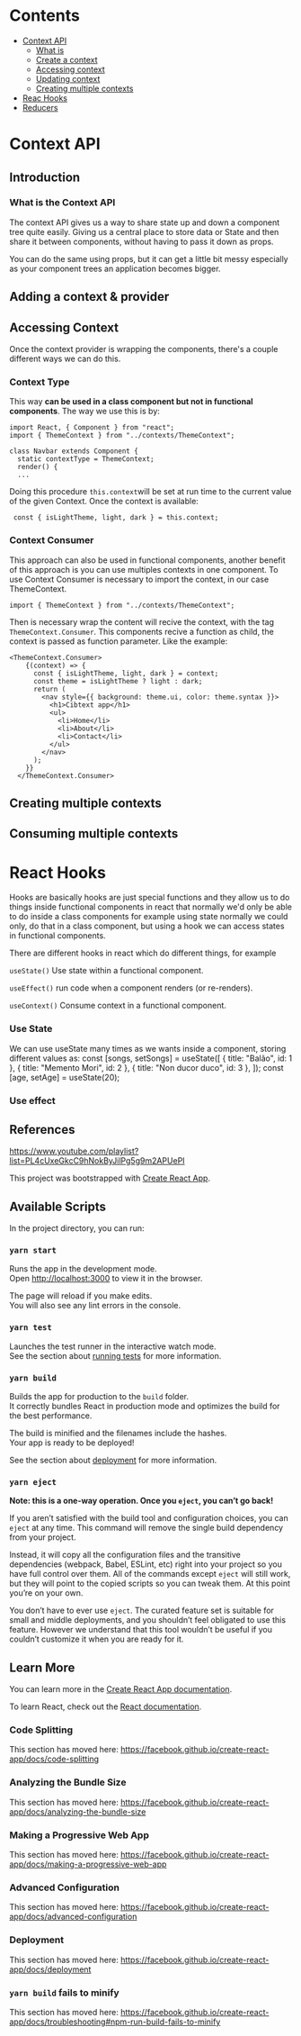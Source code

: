 # Contents

- [Context API](#)
  - [What is ](#)
  - [Create a context](#)
  - [Accessing context](#)
  - [Updating context](#)
  - [Creating multiple contexts](#)
- [Reac Hooks](#)
- [Reducers](#)

# Context API

## Introduction

### What is the Context API

The context API gives us a way to share state up and down a component tree quite easily. Giving us a central place to store data or State and then share it between components, without having to pass it down as props.

You can do the same using props, but it can get a little bit messy especially as your component trees an application becomes bigger.

## Adding a context & provider

## Accessing Context

Once the context provider is wrapping the components, there's a couple different ways we can do this.

### Context Type

This way **can be used in a class component but not in functional components**. The way we use this is by:

    import React, { Component } from "react";
    import { ThemeContext } from "../contexts/ThemeContext";

    class Navbar extends Component {
      static contextType = ThemeContext;
      render() {
      ...

Doing this procedure <code>this.context</code>will be set at run time to the current value of the given Context. Once the context is available:

     const { isLightTheme, light, dark } = this.context;

### Context Consumer

This approach can also be used in functional components, another benefit of this approach is you can use multiples contexts in one component. To use Context Consumer is necessary to import the context, in our case ThemeContext.

    import { ThemeContext } from "../contexts/ThemeContext";

Then is necessary wrap the content will recive the context, with the tag <code>ThemeContext.Consumer</code>. This components recive a function as child, the context is passed as function parameter. Like the example:

    <ThemeContext.Consumer>
        {(context) => {
          const { isLightTheme, light, dark } = context;
          const theme = isLightTheme ? light : dark;
          return (
            <nav style={{ background: theme.ui, color: theme.syntax }}>
              <h1>Cibtext app</h1>
              <ul>
                <li>Home</li>
                <li>About</li>
                <li>Contact</li>
              </ul>
            </nav>
          );
        }}
      </ThemeContext.Consumer>

## Creating multiple contexts

## Consuming multiple contexts

# React Hooks

Hooks are basically hooks are just special functions and they allow us to do things inside functional components in react that normally we'd only be able to do inside a class components for example using state normally we could only, do that in a class component, but using a hook we can access states in functional components.

There are different hooks in react which do different things, for example

<code>useState()</code>
Use state within a functional component.

<code>useEffect()</code>
run code when a component renders (or re-renders).

<code>useContext()</code>
Consume context in a functional component.

### Use State

We can use useState many times as we wants inside a component, storing different values as:
const [songs, setSongs] = useState([
{ title: "Balão", id: 1 },
{ title: "Memento Mori", id: 2 },
{ title: "Non ducor duco", id: 3 },
]);
const [age, setAge] = useState(20);

### Use effect

## References

https://www.youtube.com/playlist?list=PL4cUxeGkcC9hNokByJilPg5g9m2APUePI

This project was bootstrapped with [Create React App](https://github.com/facebook/create-react-app).

## Available Scripts

In the project directory, you can run:

### `yarn start`

Runs the app in the development mode.<br />
Open [http://localhost:3000](http://localhost:3000) to view it in the browser.

The page will reload if you make edits.<br />
You will also see any lint errors in the console.

### `yarn test`

Launches the test runner in the interactive watch mode.<br />
See the section about [running tests](https://facebook.github.io/create-react-app/docs/running-tests) for more information.

### `yarn build`

Builds the app for production to the `build` folder.<br />
It correctly bundles React in production mode and optimizes the build for the best performance.

The build is minified and the filenames include the hashes.<br />
Your app is ready to be deployed!

See the section about [deployment](https://facebook.github.io/create-react-app/docs/deployment) for more information.

### `yarn eject`

**Note: this is a one-way operation. Once you `eject`, you can’t go back!**

If you aren’t satisfied with the build tool and configuration choices, you can `eject` at any time. This command will remove the single build dependency from your project.

Instead, it will copy all the configuration files and the transitive dependencies (webpack, Babel, ESLint, etc) right into your project so you have full control over them. All of the commands except `eject` will still work, but they will point to the copied scripts so you can tweak them. At this point you’re on your own.

You don’t have to ever use `eject`. The curated feature set is suitable for small and middle deployments, and you shouldn’t feel obligated to use this feature. However we understand that this tool wouldn’t be useful if you couldn’t customize it when you are ready for it.

## Learn More

You can learn more in the [Create React App documentation](https://facebook.github.io/create-react-app/docs/getting-started).

To learn React, check out the [React documentation](https://reactjs.org/).

### Code Splitting

This section has moved here: https://facebook.github.io/create-react-app/docs/code-splitting

### Analyzing the Bundle Size

This section has moved here: https://facebook.github.io/create-react-app/docs/analyzing-the-bundle-size

### Making a Progressive Web App

This section has moved here: https://facebook.github.io/create-react-app/docs/making-a-progressive-web-app

### Advanced Configuration

This section has moved here: https://facebook.github.io/create-react-app/docs/advanced-configuration

### Deployment

This section has moved here: https://facebook.github.io/create-react-app/docs/deployment

### `yarn build` fails to minify

This section has moved here: https://facebook.github.io/create-react-app/docs/troubleshooting#npm-run-build-fails-to-minify
